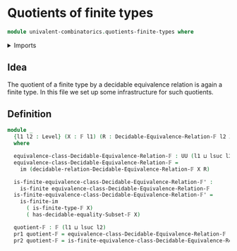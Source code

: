 # Quotients of finite types

```agda
module univalent-combinatorics.quotients-finite-types where
```

<details><summary>Imports</summary>

```agda
open import univalent-combinatorics.decidable-equivalence-relations
open import univalent-combinatorics.decidable-subtypes
open import univalent-combinatorics.equality-finite-types
open import univalent-combinatorics.finite-types
open import univalent-combinatorics.function-types
open import univalent-combinatorics.image-of-maps
open import foundation.decidable-propositions
open import foundation.dependent-pair-types
open import foundation.equivalence-classes
open import foundation.universe-levels
```

</details>

## Idea

The quotient of a finite type by a decidable equivalence relation is again a finite type. In this file we set up some infrastructure for such quotients.

## Definition

```agda
module _
  {l1 l2 : Level} (X : 𝔽 l1) (R : Decidable-Equivalence-Relation-𝔽 l2 X)
  where

  equivalence-class-Decidable-Equivalence-Relation-𝔽 : UU (l1 ⊔ lsuc l2)
  equivalence-class-Decidable-Equivalence-Relation-𝔽 =
    im (decidable-relation-Decidable-Equivalence-Relation-𝔽 X R)

  is-finite-equivalence-class-Decidable-Equivalence-Relation-𝔽' :
    is-finite equivalence-class-Decidable-Equivalence-Relation-𝔽
  is-finite-equivalence-class-Decidable-Equivalence-Relation-𝔽' =
    is-finite-im
      ( is-finite-type-𝔽 X)
      ( has-decidable-equality-Subset-𝔽 X)

  quotient-𝔽 : 𝔽 (l1 ⊔ lsuc l2)
  pr1 quotient-𝔽 = equivalence-class-Decidable-Equivalence-Relation-𝔽
  pr2 quotient-𝔽 = is-finite-equivalence-class-Decidable-Equivalence-Relation-𝔽'
```
